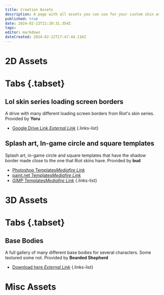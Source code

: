 ```yaml
---
title: Creation Assets
description: A page with all assets you can use for your custom skin as downloads!
published: true
date: 2024-02-22T21:20:31.354Z
tags: 
editor: markdown
dateCreated: 2024-02-22T17:47:44.116Z
---
```


# 2D Assets
# Tabs {.tabset}
## Lol skin series loading screen borders
A drive with many different loading screen borders from Riot's skin series.
Provided by **Yoru**
- [Google Drive Link *External Link*](https://drive.google.com/drive/folders/1yeAYQjAJuYkzaXJdVWP6GL7NO31r2-Vp)
{.links-list}
## Splash art, In-game circle and square templates
Splash art, in-game circle and square templates that have the shadow border made close to the one that Riot skins have.
Provided by **bud**
- [Photoshop Templates*Mediafire Link*](https://www.mediafire.com/folder/qb3kuw3ypwmq1/Photoshop_champion_templates)
- [paint.net Templates*Mediafire Link*](https://www.mediafire.com/folder/ca1b1aoin342h/paint.net_champion_templates)
- [GIMP Templates*Mediafire Link*](https://www.mediafire.com/folder/0z7na9qzm4vw4/GIMP_champion_templates)
{.links-list}

# 3D Assets
# Tabs {.tabset}
## Base Bodies
A full gallery of many different base bodies for several characters. Some textured some not.
Provided by **Bearded Shepherd**
- [Download here *External Link*](https://drive.google.com/drive/folders/1-9PeAE99OrQ1P9EZQdxDX5AAJ9k1HgqN)
{.links-list}

# Misc Assets